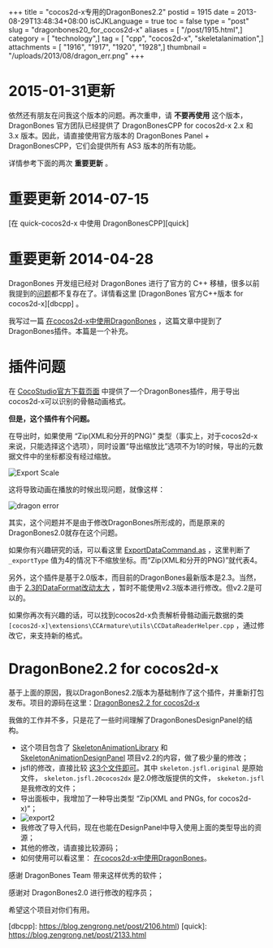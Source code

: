 +++
title = "cocos2d-x专用的DragonBones2.2"
postid = 1915
date = 2013-08-29T13:48:34+08:00
isCJKLanguage = true
toc = false
type = "post"
slug = "dragonbones20_for_cocos2d-x"
aliases = [ "/post/1915.html",]
category = [ "technology",]
tag = [ "cpp", "cocos2d-x", "skeletalanimation",]
attachments = [ "1916", "1917", "1920", "1928",]
thumbnail = "/uploads/2013/08/dragon_err.png"
+++


# 2015-01-31更新

依然还有朋友在问我这个版本的问题。再次重申，请 **不要再使用** 这个版本，DragonBones 官方团队已经提供了 DragonBonesCPP for cocos2d-x 2.x 和 3.x 版本。因此，请直接使用官方版本的 DragonBones Panel + DragonBonesCPP，它们会提供所有 AS3 版本的所有功能。

详情参考下面的两次 **重要更新** 。

# 重要更新 2014-07-15

[在 quick-cocos2d-x 中使用 DragonBonesCPP][quick]

# 重要更新 2014-04-28

DragonBones 开发组已经对 DragonBones 进行了官方的 C++ 移植，很多以前我提到的[问题][dbtag]都不复存在了。详情看这里 [DragonBones 官方C++版本 for cocos2d-x][dbcpp] 。


我写过一篇 [在cocos2d-x中使用DragonBones][using] ，这篇文章中提到了DragonBones插件。本篇是一个补充。

# 插件问题

在 [CocoStudio官方下载页面][dragonbones2] 中提供了一个DragonBones插件，用于导出cocos2d-x可以识别的骨骼动画格式。

**但是，这个插件有个问题。**

在导出时，如果使用 “Zip(XML和分开的PNG)” 类型（事实上，对于cocos2d-x来说，只能选择这个选项），同时设置“导出缩放比”选项不为1的时候，导出的元数据文件中的坐标都没有经过缩放。<!--more-->

![Export Scale][exportscale]

这将导致动画在播放的时候出现问题，就像这样：

![dragon error][dragonerr]

其实，这个问题并不是由于修改DragonBones所形成的，而是原来的DragonBones2.0就存在这个问题。

如果你有兴趣研究的话，可以看这里 [ExportDataCommand.as][db20bug] ，这里判断了 `_exportType` 值为4的情况下不缩放坐标。而“Zip(XML和分开的PNG)”就代表4。

另外，这个插件是基于2.0版本，而目前的DragonBones最新版本是2.3。当然，由于 [2.3的DataFormat改动太大][v222v23] ，暂时不能使用v2.3版本进行修改。但v2.2是可以的。

如果你再次有兴趣的话，可以找到cocos2d-x负责解析骨骼动画元数据的类 `[cocos2d-x]\extensions\CCArmature\utils\CCDataReaderHelper.cpp` ，通过修改它，来支持新的格式。

# DragonBone2.2 for cocos2d-x

基于上面的原因，我以DragonBones2.2版本为基础制作了这个插件，并重新打包发布。项目的源码在这里：[DragonBones2.2 for cocos2d-x][dbdp4cocos2dx]

我做的工作并不多，只是花了一些时间理解了DragonBonesDesignPanel的结构。

* 这个项目包含了 [SkeletonAnimationLibrary][dbl22] 和 [SkeletonAnimationDesignPanel][dbdp22] 项目v2.2的内容，做了极少量的修改；
* jsfl的修改，直接比较 [这3个文件即可][c2]。其中 `skeleton.jsfl.original` 是原始文件， `skeleton.jsfl.20cocos2dx` 是2.0修改版提供的文件， `skeketon.jsfl` 是我修改的文件；
* 导出面板中，我增加了一种导出类型 “Zip(XML and PNGs, for cocos2d-x)”；
* ![export2][export2]
* 我修改了导入代码，现在也能在DesignPanel中导入使用上面的类型导出的资源；
* 其他的修改，请直接比较源码；
* 如何使用可以看这里： [在cocos2d-x中使用DragonBones][using]。

感谢 DragonBones Team 带来这样优秀的软件；

感谢对 DragonBones2.0 进行修改的程序员；

希望这个项目对你们有用。

[using]: https://blog.zengrong.net/post/1911.html
[dragonbones2]: http://bbs.cocostudio.org/forum.php?mod=viewthread&tid=4699&page=1&extra=#pid7518
[db20bug]: https://github.com/DragonBones/SkeletonAnimationDesignPanel/blob/v2.0/src/control/ExportDataCommand.as#L69
[v222v23]: https://github.com/DragonBones/SkeletonAnimationLibrary/wiki/Move-from-V2.2-to-V2.3
[dbdp4cocos2dx]: https://github.com/zrong/dragonbones-for-cocos2d-x
[dbdp22]: https://github.com/DragonBones/SkeletonAnimationDesignPanel/tree/V2.2
[dbl22]: https://github.com/DragonBones/SkeletonAnimationLibrary/tree/V2.2
[c1]: https://github.com/zrong/dragonbones-for-cocos2d-x/blob/master/src/control/ExportDataCommand.as#L222
[c2]: https://github.com/zrong/dragonbones-for-cocos2d-x/tree/master/build/DragonBonesDesignPanel
[dragonerr]: /uploads/2013/08/dragon_err.png
[exportscale]: /uploads/2013/08/export_scale.png
[export2]: /uploads/2013/08/export2.png
[dbtag]: https://blog.zengrong.net/tag/dragonbones/
[dbcpp]: https://blog.zengrong.net/post/2106.html)
[quick]: https://blog.zengrong.net/post/2133.html
